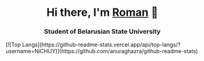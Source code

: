 <h1 align="center">Hi there, I'm <a href="https://github.com/NiCHUY" target="_blank">Roman</a> 👋</h1>
<h3 align="center">Student of Belarusian State University</h3>
[![Top Langs](https://github-readme-stats.vercel.app/api/top-langs/?username=NiCHUY)](https://github.com/anuraghazra/github-readme-stats)
<!--
**NiCHUY/NiCHUY** is a ✨ _special_ ✨ repository because its `README.md` (this file) appears on your GitHub profile.

Here are some ideas to get you started:

- 🔭 I’m currently working on ...
- 🌱 I’m currently learning ...
- 👯 I’m looking to collaborate on ...
- 🤔 I’m looking for help with ...
- 💬 Ask me about ...
- 📫 How to reach me: ...
- 😄 Pronouns: ...
- ⚡ Fun fact: ...
-->

